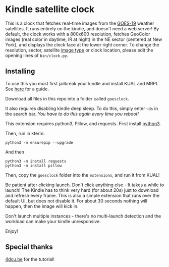 # Kindle satellite clock

This is a clock that fetches real-time images from the [GOES-19](https://en.wikipedia.org/wiki/GOES-19)
weather satellites. It runs entirely on the kindle, and doesn't need a 
web server! By default, the clock works with a 800x600 
resolution, fetches GeoColor images (real color in daytime, IR 
at night) in the NE sector (centered at New York), and displays
the clock face at the lower right corner. To change the
resolution, sector, satellite [image type](https://www.star.nesdis.noaa.gov/goes/sector.php?sat=G19&sector=ne) 
or clock location, please edit the opening lines of `bin/clock.py`.

## Installing

To use this you must first jailbreak your kindle and install
KUAL and MRPI. See [here](https://kindlemodding.org/) for a 
guide.

Download all files in this repo into a folder called `goesclock`.

It also requires disabling kindle deep sleep. To do this, 
simply enter `~ds` in the search bar. *You have to do this again* 
*every time you reboot!*

This extension requires python3, Pillow, and requests. First install [python3](https://www.mobileread.com/forums/showthread.php?t=225030). 

Then, run in kterm:
```
python3 -m ensurepip --upgrade
```
And then 
```
python3 -m install requests
python3 -m install pillow
```

Then, copy the `goesclock` folder into the `extensions`, and run it from KUAL!

Be patient after clicking launch. Don't click anything else - It 
takes a while to launch! The Kindle has to think very hard (for about 20s)
just to download and refresh every frame. This is also a simple extension that runs 
over the default UI, but does not disable it. For about 30 seconds nothing will happen,
then the image will kick in.

Don't launch multiple instances - there's no multi-launch detection and the workload
can make your kindle unresponsive.

Enjoy!

## Special thanks
[4dcu.be](https://blog.4dcu.be/diy/2020/09/27/PythonKindleDashboard_1.html)
for the tutorial!
